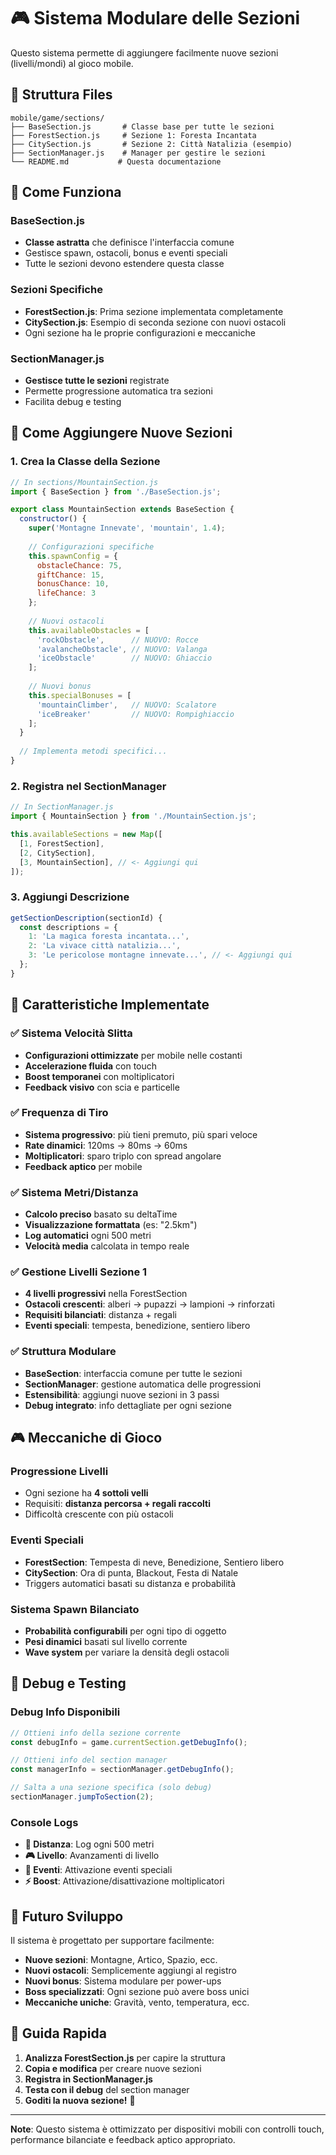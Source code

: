 # 🎮 Sistema Modulare delle Sezioni

Questo sistema permette di aggiungere facilmente nuove sezioni (livelli/mondi) al gioco mobile.

## 📁 Struttura Files

```
mobile/game/sections/
├── BaseSection.js       # Classe base per tutte le sezioni
├── ForestSection.js     # Sezione 1: Foresta Incantata
├── CitySection.js       # Sezione 2: Città Natalizia (esempio)
├── SectionManager.js    # Manager per gestire le sezioni
└── README.md           # Questa documentazione
```

## 🔧 Come Funziona

### BaseSection.js
- **Classe astratta** che definisce l'interfaccia comune
- Gestisce spawn, ostacoli, bonus e eventi speciali
- Tutte le sezioni devono estendere questa classe

### Sezioni Specifiche
- **ForestSection.js**: Prima sezione implementata completamente
- **CitySection.js**: Esempio di seconda sezione con nuovi ostacoli
- Ogni sezione ha le proprie configurazioni e meccaniche

### SectionManager.js
- **Gestisce tutte le sezioni** registrate
- Permette progressione automatica tra sezioni
- Facilita debug e testing

## 🚀 Come Aggiungere Nuove Sezioni

### 1. Crea la Classe della Sezione

```javascript
// In sections/MountainSection.js
import { BaseSection } from './BaseSection.js';

export class MountainSection extends BaseSection {
  constructor() {
    super('Montagne Innevate', 'mountain', 1.4);
    
    // Configurazioni specifiche
    this.spawnConfig = {
      obstacleChance: 75,
      giftChance: 15,
      bonusChance: 10,
      lifeChance: 3
    };
    
    // Nuovi ostacoli
    this.availableObstacles = [
      'rockObstacle',      // NUOVO: Rocce
      'avalancheObstacle', // NUOVO: Valanga
      'iceObstacle'        // NUOVO: Ghiaccio
    ];
    
    // Nuovi bonus
    this.specialBonuses = [
      'mountainClimber',   // NUOVO: Scalatore
      'iceBreaker'         // NUOVO: Rompighiaccio
    ];
  }
  
  // Implementa metodi specifici...
}
```

### 2. Registra nel SectionManager

```javascript
// In SectionManager.js
import { MountainSection } from './MountainSection.js';

this.availableSections = new Map([
  [1, ForestSection],
  [2, CitySection],
  [3, MountainSection], // <- Aggiungi qui
]);
```

### 3. Aggiungi Descrizione

```javascript
getSectionDescription(sectionId) {
  const descriptions = {
    1: 'La magica foresta incantata...',
    2: 'La vivace città natalizia...',
    3: 'Le pericolose montagne innevate...', // <- Aggiungi qui
  };
}
```

## 🎯 Caratteristiche Implementate

### ✅ Sistema Velocità Slitta
- **Configurazioni ottimizzate** per mobile nelle costanti
- **Accelerazione fluida** con touch
- **Boost temporanei** con moltiplicatori
- **Feedback visivo** con scia e particelle

### ✅ Frequenza di Tiro
- **Sistema progressivo**: più tieni premuto, più spari veloce
- **Rate dinamici**: 120ms → 80ms → 60ms
- **Moltiplicatori**: sparo triplo con spread angolare
- **Feedback aptico** per mobile

### ✅ Sistema Metri/Distanza
- **Calcolo preciso** basato su deltaTime
- **Visualizzazione formattata** (es: "2.5km")
- **Log automatici** ogni 500 metri
- **Velocità media** calcolata in tempo reale

### ✅ Gestione Livelli Sezione 1
- **4 livelli progressivi** nella ForestSection
- **Ostacoli crescenti**: alberi → pupazzi → lampioni → rinforzati
- **Requisiti bilanciati**: distanza + regali
- **Eventi speciali**: tempesta, benedizione, sentiero libero

### ✅ Struttura Modulare
- **BaseSection**: interfaccia comune per tutte le sezioni
- **SectionManager**: gestione automatica delle progressioni
- **Estensibilità**: aggiungi nuove sezioni in 3 passi
- **Debug integrato**: info dettagliate per ogni sezione

## 🎮 Meccaniche di Gioco

### Progressione Livelli
- Ogni sezione ha **4 sottoli velli**
- Requisiti: **distanza percorsa + regali raccolti**
- Difficoltà crescente con più ostacoli

### Eventi Speciali
- **ForestSection**: Tempesta di neve, Benedizione, Sentiero libero
- **CitySection**: Ora di punta, Blackout, Festa di Natale
- Triggers automatici basati su distanza e probabilità

### Sistema Spawn Bilanciato
- **Probabilità configurabili** per ogni tipo di oggetto
- **Pesi dinamici** basati sul livello corrente
- **Wave system** per variare la densità degli ostacoli

## 🔧 Debug e Testing

### Debug Info Disponibili
```javascript
// Ottieni info della sezione corrente
const debugInfo = game.currentSection.getDebugInfo();

// Ottieni info del section manager
const managerInfo = sectionManager.getDebugInfo();

// Salta a una sezione specifica (solo debug)
sectionManager.jumpToSection(2);
```

### Console Logs
- **📏 Distanza**: Log ogni 500 metri
- **🎮 Livello**: Avanzamenti di livello
- **🎯 Eventi**: Attivazione eventi speciali
- **⚡ Boost**: Attivazione/disattivazione moltiplicatori

## 🚀 Futuro Sviluppo

Il sistema è progettato per supportare facilmente:

- **Nuove sezioni**: Montagne, Artico, Spazio, ecc.
- **Nuovi ostacoli**: Semplicemente aggiungi al registro
- **Nuovi bonus**: Sistema modulare per power-ups
- **Boss specializzati**: Ogni sezione può avere boss unici
- **Meccaniche uniche**: Gravità, vento, temperatura, ecc.

## 📖 Guida Rapida

1. **Analizza ForestSection.js** per capire la struttura
2. **Copia e modifica** per creare nuove sezioni
3. **Registra in SectionManager.js**
4. **Testa con il debug** del section manager
5. **Goditi la nuova sezione!** 🎉

---

**Note**: Questo sistema è ottimizzato per dispositivi mobili con controlli touch, performance bilanciate e feedback aptico appropriato. 